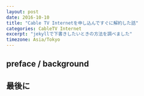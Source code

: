```yaml
---
layout: post
date: 2016-10-10
title: "Cable TV Internetを申し込んですぐに解約した話"
categories: CableTV Internet 
excerpt: "jekyllで下書きしたいときの方法を調べました"
timezone: Asia/Tokyo
---
```



## preface / background





## 最後に